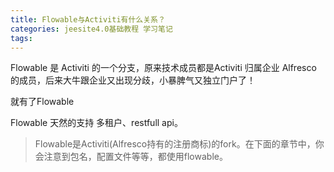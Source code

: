 ```yaml
---
title: Flowable与Activiti有什么关系？
categories: jeesite4.0基础教程 学习笔记
tags: 
---
```

Flowable 是 Activiti 的一个分支，原来技术成员都是Activiti 归属企业 Alfresco
的成员，后来大牛跟企业又出现分歧，小暴脾气又独立门户了！

就有了Flowable

Flowable 天然的支持 多租户、restfull api。

> Flowable是Activiti(Alfresco持有的注册商标)的fork。在下面的章节中，你会注意到包名，配置文件等等，都使用flowable。

